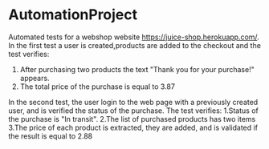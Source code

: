 # AutomationProject
Automated tests for a webshop website https://juice-shop.herokuapp.com/.
In the first test a user is created,products are added to the checkout and the test verifies:

  1. After purchasing two products the text "Thank you for your purchase!" appears.
  2. The total price of the purchase is equal to 3.87

In the second test, the user login to the web page with a previously created user, 
and is verified the status of the purchase. The test verifies: 
  1.Status of the purchase is "In transit".
  2.The list of purchased products has two items
  3.The price of each product is extracted, they are added, 
  and is validated if the result is equal to 2.88
